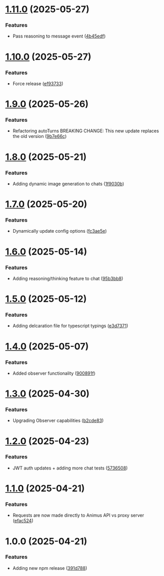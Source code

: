 # [1.11.0](https://github.com/AnimusAILabs/animus-client/compare/v1.10.0...v1.11.0) (2025-05-27)


### Features

* Pass reasoning to message event ([4b45edf](https://github.com/AnimusAILabs/animus-client/commit/4b45edf29a43d1944c2466ef88446dd9b2fa5bcc))

# [1.10.0](https://github.com/AnimusAILabs/animus-client/compare/v1.9.0...v1.10.0) (2025-05-27)


### Features

* Force release ([ef93733](https://github.com/AnimusAILabs/animus-client/commit/ef937334543bb98976125f7a9a4ecca46f23eff5))

# [1.9.0](https://github.com/AnimusAILabs/animus-client/compare/v1.8.0...v1.9.0) (2025-05-26)


### Features

* Refactoring autoTurns BREAKING CHANGE: This new update replaces the old version ([9b7e66c](https://github.com/AnimusAILabs/animus-client/commit/9b7e66c448ddad39678972ccfbf0a8152adbf1d7))

# [1.8.0](https://github.com/AnimusAILabs/animus-client/compare/v1.7.0...v1.8.0) (2025-05-21)


### Features

* Adding dynamic image generation to chats ([1f9030b](https://github.com/AnimusAILabs/animus-client/commit/1f9030b21ae465ce8c344751534e1acfa2b52d7a))

# [1.7.0](https://github.com/AnimusAILabs/animus-client/compare/v1.6.0...v1.7.0) (2025-05-20)


### Features

* Dynamically update config options ([fc3ae5e](https://github.com/AnimusAILabs/animus-client/commit/fc3ae5e586b30714f348c51241cccdb77c8dc376))

# [1.6.0](https://github.com/AnimusAILabs/animus-client/compare/v1.5.0...v1.6.0) (2025-05-14)


### Features

* Adding reasoning/thinking feature to chat ([95b3bb8](https://github.com/AnimusAILabs/animus-client/commit/95b3bb8cc78aa5516f5d24d9ec9f035c8953af76))

# [1.5.0](https://github.com/AnimusAILabs/animus-client/compare/v1.4.0...v1.5.0) (2025-05-12)


### Features

* Adding delcaration file for typescript typings ([e3d7371](https://github.com/AnimusAILabs/animus-client/commit/e3d7371a6698f8f87c8605f8bd816b5ea5d49e57))

# [1.4.0](https://github.com/AnimusAILabs/animus-client/compare/v1.3.0...v1.4.0) (2025-05-07)


### Features

* Added observer functionality ([900891f](https://github.com/AnimusAILabs/animus-client/commit/900891f50cf7806afe0597f6dbc3ac36ab2ab79c))

# [1.3.0](https://github.com/AnimusAILabs/animus-client/compare/v1.2.0...v1.3.0) (2025-04-30)


### Features

* Upgrading Observer capabilities ([b2cde83](https://github.com/AnimusAILabs/animus-client/commit/b2cde839c8165c74ceab91c8d0ad89aba2f5c8ee))

# [1.2.0](https://github.com/AnimusAILabs/animus-client/compare/v1.1.0...v1.2.0) (2025-04-23)


### Features

* JWT auth updates + adding more chat tests ([5736508](https://github.com/AnimusAILabs/animus-client/commit/5736508c13601a082932ab6592ccd3f27abfdef7))

# [1.1.0](https://github.com/AnimusAILabs/animus-client/compare/v1.0.0...v1.1.0) (2025-04-21)


### Features

* Requests are now made directly to Animus API vs proxy server ([efac524](https://github.com/AnimusAILabs/animus-client/commit/efac5248704ed375438d930311c0119576032d0e))

# 1.0.0 (2025-04-21)


### Features

* Adding new npm release ([391d788](https://github.com/AnimusAILabs/animus-client/commit/391d78897462d49d9ab8b3e4d45f366fd2704cb2))
